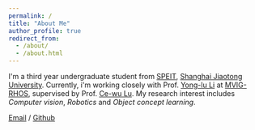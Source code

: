 ```yaml
---
permalink: /
title: "About Me"
author_profile: true
redirect_from: 
  - /about/
  - /about.html
---
```


I'm a third year undergraduate student from [SPEIT](https://speit.sjtu.edu.cn/), [Shanghai Jiaotong University](https://www.sjtu.edu.cn/). Currently, i'm working closely with Prof. [Yong-lu Li](https://dirtyharrylyl.github.io/) at [MVIG-RHOS](https://mvig-rhos.com/), supervised by Prof. [Ce-wu Lu](https://scholar.google.com/citations?user=QZVQEWAAAAAJ&hl=en). My research interest includes *Computer vision*, *Robotics* and *Object concept learning*.

[Email](mailto:spinningfever@sjtu.edu.cn) / [Github](https://github.com/tanliming-daniel)

